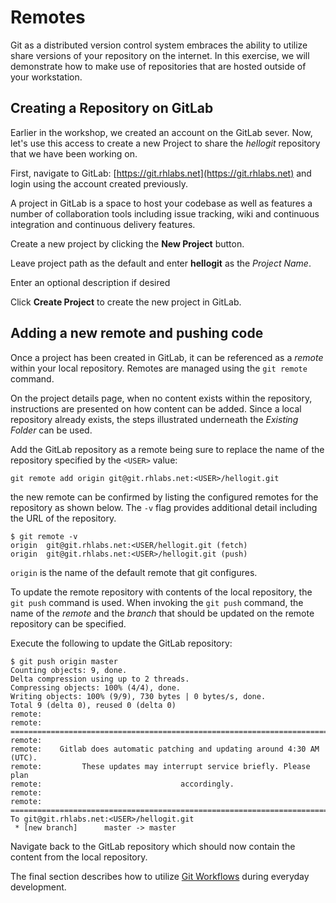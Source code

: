 Remotes
============

Git as a distributed version control system embraces the ability to utilize share versions of your repository on the internet. In this exercise, we will demonstrate how to make use of repositories that are hosted outside of your workstation.

## Creating a Repository on GitLab

Earlier in the workshop, we created an account on the GitLab sever. Now, let's use this access to create a new Project to share the _hellogit_ repository that we have been working on.

First, navigate to GitLab: [https://git.rhlabs.net](https://git.rhlabs.net) and login using the account created previously.

A project in GitLab is a space to host your codebase as well as features a number of collaboration tools including issue tracking, wiki and continuous integration and continuous delivery features.

Create a new project by clicking the **New Project** button.

Leave project path as the default and enter **hellogit** as the _Project Name_.

Enter an optional description if desired

Click **Create Project** to create the new project in GitLab.

## Adding a new remote and pushing code

Once a project has been created in GitLab, it can be referenced as a _remote_ within your local repository. Remotes are managed using the `git remote` command.

On the project details page, when no content exists within the repository, instructions are presented on how content can be added. Since a local repository already exists, the steps illustrated underneath the _Existing Folder_ can be used.

Add the GitLab repository as a remote being sure to replace the name of the repository specified by the `<USER>` value:

```
git remote add origin git@git.rhlabs.net:<USER>/hellogit.git
```

the new remote can be confirmed by listing the configured remotes for the repository as shown below. The `-v` flag provides additional detail including the URL of the repository.

```
$ git remote -v
origin	git@git.rhlabs.net:<USER/hellogit.git (fetch)
origin	git@git.rhlabs.net:<USER>/hellogit.git (push)
```

`origin` is the name of the default remote that git configures.

To update the remote repository with contents of the local repository, the `git push` command is used. When invoking the `git push` command, the name of the _remote_ and the _branch_ that should be updated on the remote repository can be specified.

Execute the following to update the GitLab repository:

```
$ git push origin master
Counting objects: 9, done.
Delta compression using up to 2 threads.
Compressing objects: 100% (4/4), done.
Writing objects: 100% (9/9), 730 bytes | 0 bytes/s, done.
Total 9 (delta 0), reused 0 (delta 0)
remote:
remote: ========================================================================
remote:
remote:    Gitlab does automatic patching and updating around 4:30 AM (UTC).
remote:         These updates may interrupt service briefly. Please plan
remote:                               accordingly.
remote:
remote: ========================================================================
To git@git.rhlabs.net:<USER>/hellogit.git
 * [new branch]      master -> master
```

Navigate back to the GitLab repository which should now contain the content from the local repository.

The final section describes how to utilize [Git Workflows](../workflows/README.md) during everyday development.
